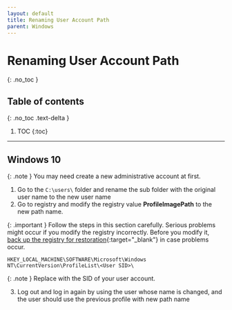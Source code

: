 ```yaml
---
layout: default
title: Renaming User Account Path
parent: Windows
---
```


# Renaming User Account Path
{: .no_toc }

## Table of contents
{: .no_toc .text-delta }

1. TOC
{:toc}

***

## Windows 10

{: .note }
You may need create a new administrative account at first.

1. Go to the `C:\users\` folder and rename the sub folder with the original user name to the new user name
2. Go to registry and modify the registry value **ProfileImagePath** to the new path name.

{: .important }
Follow the steps in this section carefully. Serious problems might occur if you modify the registry incorrectly. Before you modify it, [back up the registry for restoration](https://support.microsoft.com/help/322756){:target="_blank"} in case problems occur.

`HKEY_LOCAL_MACHINE\SOFTWARE\Microsoft\Windows NT\CurrentVersion\ProfileList\<User SID>\`

{: .note }
Replace <User SID> with the SID of your user account.

3. Log out and log in again by using the user whose name is changed, and the user should use the previous profile with new path name
